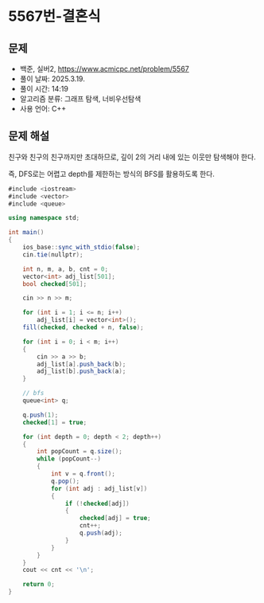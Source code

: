 # 5567번-결혼식

## 문제

- 백준, 실버2, https://www.acmicpc.net/problem/5567
- 풀이 날짜: 2025.3.19.
- 풀이 시간: 14:19
- 알고리즘 분류: 그래프 탐색, 너비우선탐색
- 사용 언어: C++

## 문제 해설

친구와 친구의 친구까지만 초대하므로, 깊이 2의 거리 내에 있는 이웃만 탐색해야 한다.

즉, DFS로는 어렵고 depth를 제한하는 방식의 BFS를 활용하도록 한다.

```csharp
#include <iostream>
#include <vector>
#include <queue>

using namespace std;

int main()
{
    ios_base::sync_with_stdio(false);
    cin.tie(nullptr);

    int n, m, a, b, cnt = 0;
    vector<int> adj_list[501];
    bool checked[501];

    cin >> n >> m;

    for (int i = 1; i <= n; i++)
        adj_list[i] = vector<int>();
    fill(checked, checked + n, false);

    for (int i = 0; i < m; i++)
    {
        cin >> a >> b;
        adj_list[a].push_back(b);
        adj_list[b].push_back(a);
    }

    // bfs
    queue<int> q;

    q.push(1);
    checked[1] = true;

    for (int depth = 0; depth < 2; depth++)
    {
        int popCount = q.size();
        while (popCount--)
        {
            int v = q.front();
            q.pop();
            for (int adj : adj_list[v])
            {
                if (!checked[adj])
                {
                    checked[adj] = true;
                    cnt++;
                    q.push(adj);
                }
            }
        }
    }
    cout << cnt << '\n';

    return 0;
}
```
